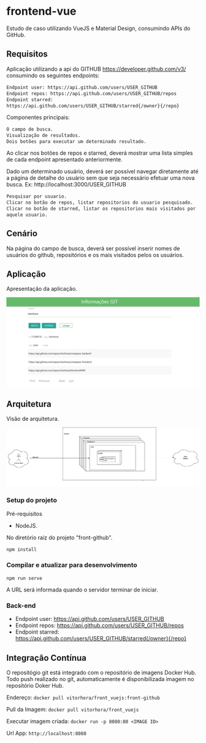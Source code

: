 # frontend-vue
Estudo de caso utilizando VueJS e Material Design, consumindo APIs do GitHub.

## Requisitos

Aplicação utilizando a api do GITHUB https://developer.github.com/v3/ consumindo os seguintes endpoints:

    Endpoint user: https://api.github.com/users/USER_GITHUB
    Endpoint repos: https://api.github.com/users/USER_GITHUB/repos
    Endpoint starred: https://api.github.com/users/USER_GITHUB/starred{/owner}{/repo}

Componentes principais:

    O campo de busca.
    Visualização de resultados.
    Dois botões para executar um determinado resultado.

Ao clicar nos botões de repos e starred, deverá mostrar uma lista simples de cada endpoint apresentado anteriormente.

Dado um determinado usuário, deverá ser possível navegar diretamente até a página de detalhe do usuário sem que seja necessário efetuar uma nova busca. Ex: http://localhost:3000/USER_GITHUB

    Pesquisar por usuario.
    Clicar no botão de repos, listar repositorios do usuario pesquisado.
    Clicar no botão de starred, listar os repositorios mais visitados por aquele usuario.

## Cenário

Na página do campo de busca, deverá ser possível inserir nomes de usuários do github, repositórios e os mais visitados pelos os usuários.

## Aplicação


Apresentação da aplicação.

![alt text](/artefatos/imagens/Aplicacao.png?raw=true "Aplicação")



## Arquitetura

Visão de arquitetura.

![alt text](/artefatos/imagens/Arquitetura_Front.png?raw=true "Arquitetura Projeto")


### Setup do projeto

Pré-requisitos
* NodeJS.


No diretório raiz do projeto "front-github".
```
npm install
```

### Compilar e atualizar para desenvolvimento
```
npm run serve
```
A URL será informada quando o servidor terminar de iniciar.

### Back-end 

* Endpoint user: https://api.github.com/users/USER_GITHUB
* Endpoint repos: https://api.github.com/users/USER_GITHUB/repos
* Endpoint starred: https://api.github.com/users/USER_GITHUB/starred{/owner}{/repo}

## Integração Contínua

O repositógio git está integrado com o repositório de imagens Docker Hub. Todo push realizado no git, automaticamente é disponibilizada imagem no repositório Doker Hub.

Endereço: 
    ```
    docker pull vitorhora/front_vuejs:front-github
    ```

Pull da Imagem:
    ```
    docker pull vitorhora/front_vuejs
    ```

Executar imagem criada: 
    ```
    docker run -p 8080:80 <IMAGE ID>
    ```

Url App: 
    ```
    http://localhost:8080
    ```


